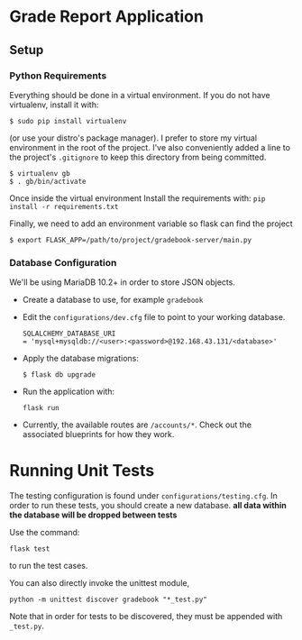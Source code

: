 #  Grade Report Application
## Setup

### Python Requirements
Everything should be done in a virtual environment. If you do not have virtualenv, install it with:
```
$ sudo pip install virtualenv
``` 
(or use your distro's package manager). 
I prefer to store my virtual environment in the root of the project. I've also conveniently added a line to the project's `.gitignore` to keep this directory from being committed.
```
$ virtualenv gb
$ . gb/bin/activate
```

Once inside the virtual environment Install the requirements with:
    ```
    pip install -r requirements.txt
    ```
    
Finally, we need to add an environment variable so flask can find the project
```
$ export FLASK_APP=/path/to/project/gradebook-server/main.py
```

### Database Configuration

We'll be using MariaDB 10.2+ in order to store JSON objects.

* Create a database to use, for example `gradebook`

* Edit the `configurations/dev.cfg` file to point to your working database.
    ```
    SQLALCHEMY_DATABASE_URI
    = 'mysql+mysqldb://<user>:<password>@192.168.43.131/<database>'
    ```
* Apply the database migrations:

    ``
    $ flask db upgrade
    ``


* Run the application with:

    ``
    flask run
    ``

* Currently, the available routes are  `/accounts/*`. Check out the associated
blueprints for how they work.

# Running Unit Tests

The testing configuration is found under `configurations/testing.cfg`. In order to
run these tests, you should create a new database. **all data within the
database will be dropped between tests**

Use the command: 
  ```
 flask test 
  ```
  to run the test cases.


  You can also directly invoke the unittest module,

  ```
  python -m unittest discover gradebook "*_test.py"
  ```

  Note that in order for tests to be discovered, they must be appended with `_test.py`.
